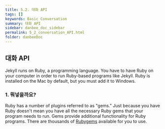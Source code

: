 ```yaml
---
title: 5.2. 대화 API
tags: []
keywords: Basic Conversation
summary: 대화 API
sidebar: danbee_doc_sidebar
permalink: 5_2_conversation_API.html
folder: danbeeDoc
---
```


## 대화 API

Jekyll runs on Ruby, a programming language. You have to have Ruby on your computer in order to run Ruby-based programs like Jekyll. Ruby is installed on the Mac by default, but you must add it to Windows.

### 1. 뭐넣을까요?

Ruby has a number of plugins referred to as "gems." Just because you have Ruby doesn't mean you have all the necessary Ruby gems that your program needs to run. Gems provide additional functionality for Ruby programs. There are thousands of [Rubygems](https://rubygems.org/) available for you to use.

